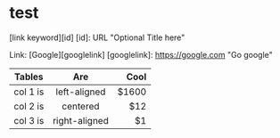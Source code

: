 # test
[link keyword][id]
[id]: URL "Optional Title here"

Link: [Google][googlelink]
[googlelink]: https://google.com "Go google"


| Tables   |      Are      |  Cool |
|----------|:-------------:|------:|
| col 1 is |  left-aligned | $1600 |
| col 2 is |    centered   |   $12 |
| col 3 is | right-aligned |    $1 |
